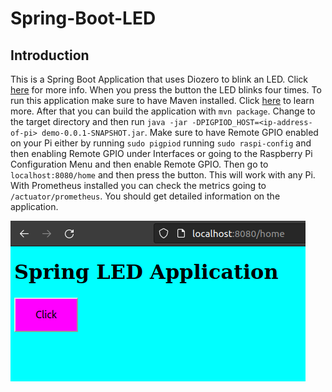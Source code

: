 # Spring-Boot-LED

## Introduction

This is a Spring Boot Application that uses Diozero to blink an LED. Click [here](https://www.diozero.com/) for more info. When you press the button the LED blinks four times. To run this application make sure to have Maven installed. Click [here](https://maven.apache.org/install.html) to learn more. After that you can build the application with `mvn package`. Change to the target directory and then run `java -jar -DPIGPIOD_HOST=<ip-address-of-pi> demo-0.0.1-SNAPSHOT.jar`. Make sure to have Remote GPIO enabled on your Pi either by running `sudo pigpiod` running `sudo raspi-config` and then enabling Remote GPIO under Interfaces or going to the Raspberry Pi Configuration Menu and then enable Remote GPIO. Then go to `localhost:8080/home` and then press the button. This will work with any Pi. With Prometheus installed you can check the metrics going to `/actuator/prometheus`. You should get detailed information on the application.

![app](https://github.com/sentairanger/Spring-Boot-LED/blob/main/led.png)
